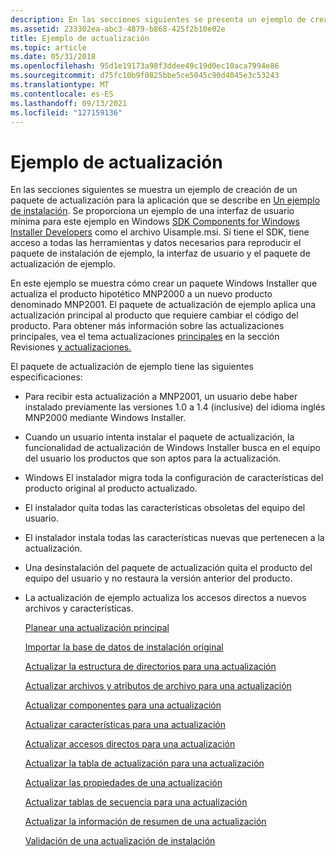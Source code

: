 ```yaml
---
description: En las secciones siguientes se presenta un ejemplo de creación de un paquete de actualización para la aplicación que se describe en Un ejemplo de instalación.
ms.assetid: 233302ea-abc3-4879-b868-425f2b10e02e
title: Ejemplo de actualización
ms.topic: article
ms.date: 05/31/2018
ms.openlocfilehash: 95d1e19173a98f3ddee49c19d0ec10aca7994e86
ms.sourcegitcommit: d75fc10b9f0825bbe5ce5045c90d4045e3c53243
ms.translationtype: MT
ms.contentlocale: es-ES
ms.lasthandoff: 09/13/2021
ms.locfileid: "127159136"
---
```

# <a name="an-upgrade-example"></a>Ejemplo de actualización

En las secciones siguientes se muestra un ejemplo de creación de un paquete de actualización para la aplicación que se describe en [Un ejemplo de instalación](an-installation-example.md). Se proporciona un ejemplo de una interfaz de usuario mínima para este ejemplo en Windows [SDK Components for Windows Installer Developers](platform-sdk-components-for-windows-installer-developers.md) como el archivo Uisample.msi. Si tiene el SDK, tiene acceso a todas las herramientas y datos necesarios para reproducir el paquete de instalación de ejemplo, la interfaz de usuario y el paquete de actualización de ejemplo.

En este ejemplo se muestra cómo crear un paquete Windows Installer que actualiza el producto hipotético MNP2000 a un nuevo producto denominado MNP2001. El paquete de actualización de ejemplo aplica una actualización principal al producto que requiere cambiar el código del producto. Para obtener más información sobre las actualizaciones principales, vea el tema actualizaciones [principales](major-upgrades.md) en la sección Revisiones [y actualizaciones.](patching-and-upgrades.md)

El paquete de actualización de ejemplo tiene las siguientes especificaciones:

-   Para recibir esta actualización a MNP2001, un usuario debe haber instalado previamente las versiones 1.0 a 1.4 (inclusive) del idioma inglés MNP2000 mediante Windows Installer.
-   Cuando un usuario intenta instalar el paquete de actualización, la funcionalidad de actualización de Windows Installer busca en el equipo del usuario los productos que son aptos para la actualización.
-   Windows El instalador migra toda la configuración de características del producto original al producto actualizado.
-   El instalador quita todas las características obsoletas del equipo del usuario.
-   El instalador instala todas las características nuevas que pertenecen a la actualización.
-   Una desinstalación del paquete de actualización quita el producto del equipo del usuario y no restaura la versión anterior del producto.
-   La actualización de ejemplo actualiza los accesos directos a nuevos archivos y características.

    [Planear una actualización principal](planning-a-major-upgrade.md)

    [Importar la base de datos de instalación original](importing-original-installation-database.md)

    [Actualizar la estructura de directorios para una actualización](updating-directory-structure-for-an-upgrade.md)

    [Actualizar archivos y atributos de archivo para una actualización](updating-files-and-file-attributes-for-an-upgrade.md)

    [Actualizar componentes para una actualización](updating-components-for-an-upgrade.md)

    [Actualizar características para una actualización](updating-features-for-an-upgrade.md)

    [Actualizar accesos directos para una actualización](updating-shortcuts-for-an-upgrade.md)

    [Actualizar la tabla de actualización para una actualización](updating-upgrade-table-for-an-upgrade.md)

    [Actualizar las propiedades de una actualización](updating-properties-for-an-upgrade.md)

    [Actualizar tablas de secuencia para una actualización](updating-sequence-tables-for-an-upgrade.md)

    [Actualizar la información de resumen de una actualización](updating-summary-information-for-an-upgrade.md)

    [Validación de una actualización de instalación](validating-an-installation-upgrade.md)

 

 




